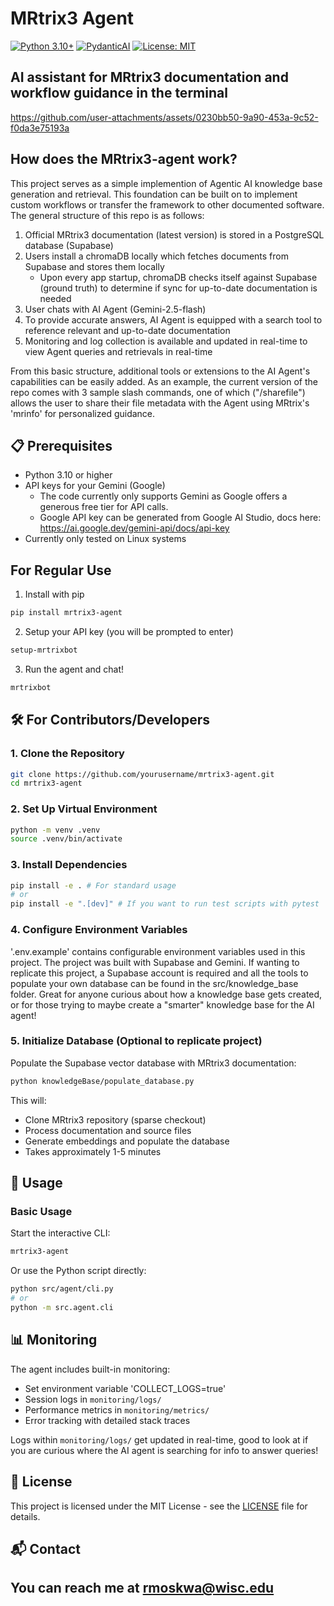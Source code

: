# MRtrix3 Agent

[![Python 3.10+](https://img.shields.io/badge/python-3.10+-blue.svg)](https://www.python.org/downloads/)
[![PydanticAI](https://img.shields.io/badge/PydanticAI-0.0.14-green.svg)](https://ai.pydantic.dev/)
[![License: MIT](https://img.shields.io/badge/License-MIT-yellow.svg)](https://opensource.org/licenses/MIT)

## AI assistant for MRtrix3 documentation and workflow guidance in the terminal

https://github.com/user-attachments/assets/0230bb50-9a90-453a-9c52-f0da3e75193a

## How does the MRtrix3-agent work?

This project serves as a simple implemention of Agentic AI knowledge base generation and retrieval. This foundation can be built on to implement custom workflows or transfer the framework to other documented software. The general structure of this repo is as follows:
1. Official MRtrix3 documentation (latest version) is stored in a PostgreSQL database (Supabase)
2. Users install a chromaDB locally which fetches documents from Supabase and stores them locally
   - Upon every app startup, chromaDB checks itself against Supabase (ground truth) to determine if sync for up-to-date documentation is needed
3. User chats with AI Agent (Gemini-2.5-flash)
4. To provide accurate answers, AI Agent is equipped with a search tool to reference relevant and up-to-date documentation
5. Monitoring and log collection is available and updated in real-time to view Agent queries and retrievals in real-time

From this basic structure, additional tools or extensions to the AI Agent's capabilities can be easily added. As an example, the current version of the repo comes with 3 sample slash commands, one of which ("/sharefile") allows the user to share their file metadata with the Agent using MRtrix's 'mrinfo' for personalized guidance.

## 📋 Prerequisites

- Python 3.10 or higher
- API keys for your Gemini (Google)
  - The code currently only supports Gemini as Google offers a generous free tier for API calls.
  - Google API key can be generated from Google AI Studio, docs here: https://ai.google.dev/gemini-api/docs/api-key
- Currently only tested on Linux systems

## For Regular Use

1. Install with pip
```bash
pip install mrtrix3-agent
```

2. Setup your API key (you will be prompted to enter)
```bash
setup-mrtrixbot
```

3. Run the agent and chat!
```bash
mrtrixbot
```

## 🛠️ For Contributors/Developers

### 1. Clone the Repository

```bash
git clone https://github.com/yourusername/mrtrix3-agent.git
cd mrtrix3-agent
```

### 2. Set Up Virtual Environment

```bash
python -m venv .venv
source .venv/bin/activate
```

### 3. Install Dependencies

```bash
pip install -e . # For standard usage
# or
pip install -e ".[dev]" # If you want to run test scripts with pytest
```

### 4. Configure Environment Variables

'.env.example' contains configurable environment variables used in this project. The project was built with Supabase and Gemini. If
wanting to replicate this project, a Supabase account is required and all the tools to populate your own database can be found in the
src/knowledge_base folder. Great for anyone curious about how a knowledge base gets created, or for those trying to maybe create a
"smarter" knowledge base for the AI agent!

### 5. Initialize Database (Optional to replicate project)

Populate the Supabase vector database with MRtrix3 documentation:

```bash
python knowledgeBase/populate_database.py
```

This will:
- Clone MRtrix3 repository (sparse checkout)
- Process documentation and source files
- Generate embeddings and populate the database
- Takes approximately 1-5 minutes

## 🎯 Usage

### Basic Usage

Start the interactive CLI:

```bash
mrtrix3-agent
```

Or use the Python script directly:

```bash
python src/agent/cli.py
# or
python -m src.agent.cli
```
## 📊 Monitoring

The agent includes built-in monitoring:

- Set environment variable 'COLLECT_LOGS=true'
- Session logs in `monitoring/logs/`
- Performance metrics in `monitoring/metrics/`
- Error tracking with detailed stack traces

Logs within `monitoring/logs/` get updated in real-time, good to look at if you are curious where the AI agent is searching for info
to answer queries!

## 📄 License

This project is licensed under the MIT License - see the [LICENSE](LICENSE) file for details.

## 📬 Contact

You can reach me at rmoskwa@wisc.edu
---
